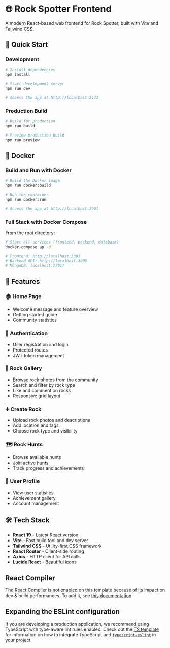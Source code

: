 # 🌐 Rock Spotter Frontend

A modern React-based web frontend for Rock Spotter, built with Vite and Tailwind CSS.

## 🚀 Quick Start

### Development

```bash
# Install dependencies
npm install

# Start development server
npm run dev

# Access the app at http://localhost:5173
```

### Production Build

```bash
# Build for production
npm run build

# Preview production build
npm run preview
```

## 🐳 Docker

### Build and Run with Docker

```bash
# Build the Docker image
npm run docker:build

# Run the container
npm run docker:run

# Access the app at http://localhost:3001
```

### Full Stack with Docker Compose

From the root directory:

```bash
# Start all services (frontend, backend, database)
docker-compose up -d

# Frontend: http://localhost:3001
# Backend API: http://localhost:3000
# MongoDB: localhost:27017
```

## 🎨 Features

### 🏠 Home Page
- Welcome message and feature overview
- Getting started guide
- Community statistics

### 🔐 Authentication
- User registration and login
- Protected routes
- JWT token management

### 📸 Rock Gallery
- Browse rock photos from the community
- Search and filter by rock type
- Like and comment on rocks
- Responsive grid layout

### ➕ Create Rock
- Upload rock photos and descriptions
- Add location and tags
- Choose rock type and visibility

### 🗺️ Rock Hunts
- Browse available hunts
- Join active hunts
- Track progress and achievements

### 👤 User Profile
- View user statistics
- Achievement gallery
- Account management

## 🛠️ Tech Stack

- **React 19** - Latest React version
- **Vite** - Fast build tool and dev server
- **Tailwind CSS** - Utility-first CSS framework
- **React Router** - Client-side routing
- **Axios** - HTTP client for API calls
- **Lucide React** - Beautiful icons

## React Compiler

The React Compiler is not enabled on this template because of its impact on dev & build performances. To add it, see [this documentation](https://react.dev/learn/react-compiler/installation).

## Expanding the ESLint configuration

If you are developing a production application, we recommend using TypeScript with type-aware lint rules enabled. Check out the [TS template](https://github.com/vitejs/vite/tree/main/packages/create-vite/template-react-ts) for information on how to integrate TypeScript and [`typescript-eslint`](https://typescript-eslint.io) in your project.
